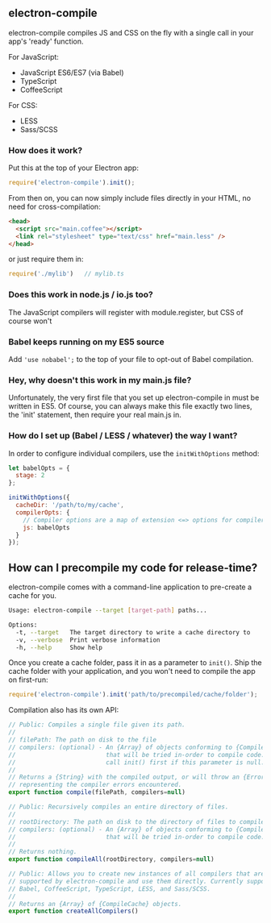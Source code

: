 ## electron-compile

electron-compile compiles JS and CSS on the fly with a single call in your app's 'ready' function.

For JavaScript:

* JavaScript ES6/ES7 (via Babel)
* TypeScript
* CoffeeScript

For CSS:

* LESS
* Sass/SCSS

### How does it work?

Put this at the top of your Electron app:

```js
require('electron-compile').init();
```

From then on, you can now simply include files directly in your HTML, no need for cross-compilation:

```html
<head>
  <script src="main.coffee"></script>
  <link rel="stylesheet" type="text/css" href="main.less" />
</head>
```

or just require them in:

```js
require('./mylib')   // mylib.ts
```

### Does this work in node.js / io.js too?

The JavaScript compilers will register with module.register, but CSS of course won't

### Babel keeps running on my ES5 source

Add `'use nobabel';` to the top of your file to opt-out of Babel compilation.

### Hey, why doesn't this work in my main.js file?

Unfortunately, the very first file that you set up electron-compile in must be written in ES5. Of course, you can always make this file exactly two lines, the 'init' statement, then require your real main.js in.

### How do I set up (Babel / LESS / whatever) the way I want?

In order to configure individual compilers, use the `initWithOptions` method:

```js
let babelOpts = {
  stage: 2
};

initWithOptions({
  cacheDir: '/path/to/my/cache',
  compilerOpts: {
    // Compiler options are a map of extension <=> options for compiler
    js: babelOpts
  }
});
```

## How can I precompile my code for release-time?

electron-compile comes with a command-line application to pre-create a cache for you.

```sh
Usage: electron-compile --target [target-path] paths...

Options:
  -t, --target   The target directory to write a cache directory to
  -v, --verbose  Print verbose information
  -h, --help     Show help
```

Once you create a cache folder, pass it in as a parameter to `init()`. Ship the cache folder with your application, and you won't need to compile the app on first-run:

```js
require('electron-compile').init('path/to/precompiled/cache/folder');
```

Compilation also has its own API:

```js
// Public: Compiles a single file given its path.
//
// filePath: The path on disk to the file
// compilers: (optional) - An {Array} of objects conforming to {CompileCache}
//                         that will be tried in-order to compile code. You must
//                         call init() first if this parameter is null.
//
// Returns a {String} with the compiled output, or will throw an {Error} 
// representing the compiler errors encountered.
export function compile(filePath, compilers=null)

// Public: Recursively compiles an entire directory of files.
//
// rootDirectory: The path on disk to the directory of files to compile.
// compilers: (optional) - An {Array} of objects conforming to {CompileCache}
//                         that will be tried in-order to compile code.
//
// Returns nothing.
export function compileAll(rootDirectory, compilers=null)

// Public: Allows you to create new instances of all compilers that are 
// supported by electron-compile and use them directly. Currently supports
// Babel, CoffeeScript, TypeScript, LESS, and Sass/SCSS.
//
// Returns an {Array} of {CompileCache} objects.
export function createAllCompilers()
```
